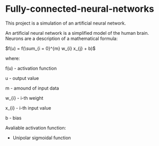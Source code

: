 # Fully-connected-neural-networks

This project is a simulation of an artificial neural network.

An artificial neural network is a simplified model of the human brain. Neurons are a description of a mathematical formula:

$`f(u) = f(\sum_{i = 0}^{m} w_{i} x_{j} + b)`$

where:

f(u) - activation function

u - output value

m - amound of input data

w_{i} - i-th weight

x_{i} - i-th input value

b - bias

Avaliable activation function:
- Unipolar sigmoidal function
